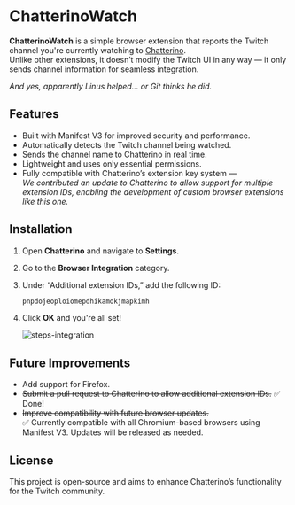 # ChatterinoWatch

**ChatterinoWatch** is a simple browser extension that reports the Twitch channel you're currently watching to [Chatterino](https://github.com/Chatterino/chatterino2).  
Unlike other extensions, it doesn’t modify the Twitch UI in any way — it only sends channel information for seamless integration.

*And yes, apparently Linus helped... or Git thinks he did.*

## Features

- Built with Manifest V3 for improved security and performance.  
- Automatically detects the Twitch channel being watched.  
- Sends the channel name to Chatterino in real time.  
- Lightweight and uses only essential permissions.  
- Fully compatible with Chatterino’s extension key system —  
  *We contributed an update to Chatterino to allow support for multiple extension IDs, enabling the development of custom browser extensions like this one.*

## Installation

1. Open **Chatterino** and navigate to **Settings**.
2. Go to the **Browser Integration** category.
3. Under “Additional extension IDs,” add the following ID:

    ```txt
    pnpdojeoploiomepdhikamokjmapkimh
    ```

4. Click **OK** and you're all set!

    ![steps-integration](https://github.com/user-attachments/assets/f5c02a0c-b4f2-4740-a117-cdd6c0dc10c3)

## Future Improvements

- Add support for Firefox.
- ~~Submit a pull request to Chatterino to allow additional extension IDs.~~ ✅ Done!
- ~~Improve compatibility with future browser updates.~~  
  ✅ Currently compatible with all Chromium-based browsers using Manifest V3. Updates will be released as needed.

## License

This project is open-source and aims to enhance Chatterino’s functionality for the Twitch community.
